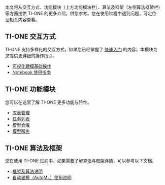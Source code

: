 本文将从交互方式、功能模块（上方功能模块栏）、算法及框架（左侧算法框架栏）等方面提供 TI-ONE 的更多介绍，供您参考。您在使用过程中遇到问题，可定位至相关内容查看。

## TI-ONE 交互方式
TI-ONE 支持多样化的交互方式，如果您已经掌握了 [快速入门](https://cloud.tencent.com/document/product/851/39086) 的内容，本模块为您提供更详细的操作指引。
- [可视化建模基础操作](https://cloud.tencent.com/document/product/851/35138)
- [Notebook 使用指南](https://cloud.tencent.com/document/product/851/35157)

## TI-ONE 功能模块
您可以在这里了解 TI-ONE 更多功能与特性。
- [库表管理](库表管理.md)
- [任务列表](任务列表.md)
- [模型仓库](模型仓库.md)
- [模型服务](模型服务.md)

## TI-ONE 算法及框架
您在使用 TI-ONE 过程中，如果需要了解算法与框架详情，可以参考以下文档。
- [框架及算法说明](https://cloud.tencent.com/document/product/851/35139)
- [自动建模（AutoML）使用说明](https://cloud.tencent.com/document/product/851/35159)
